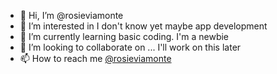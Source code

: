 - 👋 Hi, I’m @rosieviamonte
- 👀 I’m interested in I don't know yet maybe app development
- 🌱 I’m currently learning basic coding. I'm a newbie
- 💞️ I’m looking to collaborate on ... I'll work on this later 
- 📫 How to reach me <a href="https://www.instagram.com/rosieviamonte/" target="_blank">@rosieviamonte</a> 

<!---
rosieviamonte/rosieviamonte is a ✨ special ✨ repository because its `README.md` (this file) appears on your GitHub profile.
You can click the Preview link to take a look at your changes.
--->
